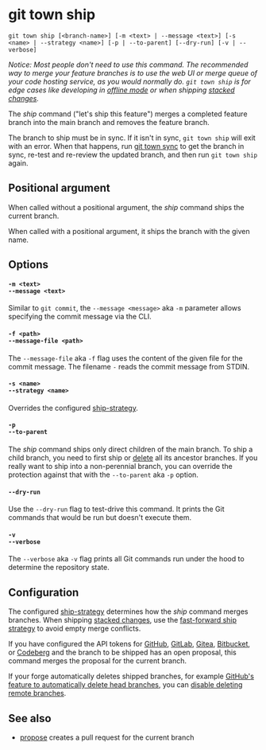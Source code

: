 # git town ship

```command-summary
git town ship [<branch-name>] [-m <text> | --message <text>] [-s <name> | --strategy <name>] [-p | --to-parent] [--dry-run] [-v | --verbose]
```

_Notice: Most people don't need to use this command. The recommended way to
merge your feature branches is to use the web UI or merge queue of your code
hosting service, as you would normally do. `git town ship` is for edge cases
like developing in [offline mode](../preferences/offline.md) or when shipping
[stacked changes](../stacked-changes.md)._

The _ship_ command ("let's ship this feature") merges a completed feature branch
into the main branch and removes the feature branch.

The branch to ship must be in sync. If it isn't in sync, `git town ship` will
exit with an error. When that happens, run [git town sync](sync.md) to get the
branch in sync, re-test and re-review the updated branch, and then run
`git town ship` again.

## Positional argument

When called without a positional argument, the _ship_ command ships the current
branch.

When called with a positional argument, it ships the branch with the given name.

## Options

#### `-m <text>`<br>`--message <text>`

Similar to `git commit`, the `--message <message>` aka `-m` parameter allows
specifying the commit message via the CLI.

#### `-f <path>`<br>`--message-file <path>`

The `--message-file` aka `-f` flag uses the content of the given file for the
commit message. The filename `-` reads the commit message from STDIN.

#### `-s <name>`<br>`--strategy <name>`

Overrides the configured [ship-strategy](../preferences/ship-strategy.md).

#### `-p`<br>`--to-parent`

The _ship_ command ships only direct children of the main branch. To ship a
child branch, you need to first ship or [delete](delete.md) all its ancestor
branches. If you really want to ship into a non-perennial branch, you can
override the protection against that with the `--to-parent` aka `-p` option.

#### `--dry-run`

Use the `--dry-run` flag to test-drive this command. It prints the Git commands
that would be run but doesn't execute them.

#### `-v`<br>`--verbose`

The `--verbose` aka `-v` flag prints all Git commands run under the hood to
determine the repository state.

## Configuration

The configured [ship-strategy](../preferences/ship-strategy.md) determines how
the _ship_ command merges branches. When shipping
[stacked changes](../stacked-changes.md), use the
[fast-forward ship strategy](../preferences/ship-strategy.md#fast-forward) to
avoid empty merge conflicts.

If you have configured the API tokens for
[GitHub](../preferences/github-token.md),
[GitLab](../preferences/gitlab-token.md),
[Gitea](../preferences/gitea-token.md),
[Bitbucket](../preferences/bitbucket-app-password.md), or
[Codeberg](../preferences/codeberg-token.md) and the branch to be shipped has an
open proposal, this command merges the proposal for the current branch.

If your forge automatically deletes shipped branches, for example
[GitHub's feature to automatically delete head branches](https://help.github.com/en/github/administering-a-repository/managing-the-automatic-deletion-of-branches),
you can
[disable deleting remote branches](../preferences/ship-delete-tracking-branch.md).

## See also

- [propose](propose.md) creates a pull request for the current branch
